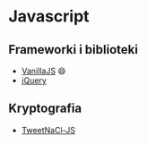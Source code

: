 # Javascript
## Frameworki i biblioteki
* [VanillaJS](http://vanilla-js.com/) 😄
* [jQuery](https://jquery.com/)

## Kryptografia
* [TweetNaCl-JS](https://tweetnacl.js.org/#/)